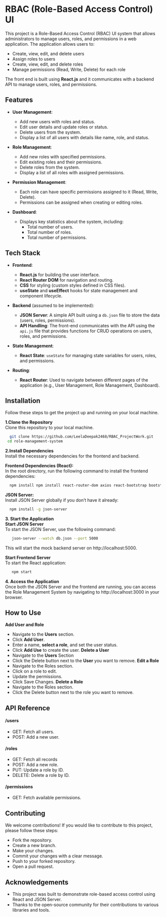 
# RBAC (Role-Based Access Control) UI

This project is a Role-Based Access Control (RBAC) UI system that allows administrators to manage users, roles, and permissions in a web application. The application allows users to:
- Create, view, edit, and delete users
- Assign roles to users
- Create, view, edit, and delete roles
- Manage permissions (Read, Write, Delete) for each role

The front end is built using **React.js** and it communicates with a backend API to manage users, roles, and permissions.



## Features

- **User Management**:
  - Add new users with roles and status.
  - Edit user details and update roles or status.
  - Delete users from the system.
  - Display a list of all users with details like name, role, and status.

- **Role Management**:
  - Add new roles with specified permissions.
  - Edit existing roles and their permissions.
  - Delete roles from the system.
  - Display a list of all roles with assigned permissions.

- **Permission Management**:
  - Each role can have specific permissions assigned to it (Read, Write, Delete).
  - Permissions can be assigned when creating or editing roles.

- **Dashboard**:
  - Displays key statistics about the system, including:
    - Total number of users.
    - Total number of roles.
    - Total number of permissions.


## Tech Stack


- **Frontend**: 
  - **React.js** for building the user interface.
  - **React Router DOM** for navigation and routing.
  - **CSS** for styling (custom styles defined in CSS files).
  - **useState** and **useEffect** hooks for state management and component lifecycle.
  
- **Backend** (assumed to be implemented):
  - **JSON Server**: A simple API built using a `db.json` file to store the data (users, roles, permissions).
  - **API Handling**: The front-end communicates with the API using the `api.js` file that provides functions for CRUD operations on users, roles, and permissions.

- **State Management**: 
  - **React State**: `useState` for managing state variables for users, roles, and permissions.
  
- **Routing**:
  - **React Router**: Used to navigate between different pages of the application (e.g., User Management, Role Management, Dashboard).

## Installation


Follow these steps to get the project up and running on your local machine.

**1.Clone the Repository**\
Clone this repository to your local machine.
```bash
  git clone https://github.com/LeelaDeepak2468/RBAC_ProjectWork.git
 cd role-management-system
```
**2.Install Dependencies**\
Install the necessary dependencies for the frontend and backend.

**Frontend Dependencies (React):**\
In the root directory, run the following command to install the frontend dependencies:
```bash
  npm install npm install react-router-dom axios react-bootstrap bootstrap

```
**JSON Server:**\
Install JSON Server globally if you don’t have it already:
```bash
  npm install -g json-server
```
**3. Start the Application**\
**Start JSON Server**\
To start the JSON Server, use the following command:
```bash
   json-server --watch db.json --port 5000
```
This will start the mock backend server on http://localhost:5000.

**Start Frontend Server**\
To start the React application:
```bash
   npm start
```
**4. Access the Application**\
Once both the JSON Server and the frontend are running, you can access the Role Management System by navigating to http://localhost:3000 in your browser.



## How to Use

**Add  User and Role**
- Navigate to the **Users** section.
- Click **Add User**.
- Enter a name, **select a role**, and set the user status.
- Click **Add Use** to create the user.
**Delete a User**
- Navigate to the **Users** Section
- Click the Delete button next to the **User** you want to remove.
**Edit a Role**
- Navigate to the Roles section.
- Click on a role to edit.
- Update the permissions.
- Click Save Changes.
**Delete a Role**
- Navigate to the Roles section.
- Click the Delete button next to the role you want to remove.


## API Reference

#### /users
- GET: Fetch all users.
- POST: Add a new user.

#### /roles
- GET: Fetch all records
- POST: Add a new role.
- PUT: Update a role by ID.
- DELETE: Delete a role by ID.

#### /permissions
- GET: Fetch available permissions.




## Contributing

We welcome contributions! If you would like to contribute to this project, please follow these steps:

- Fork the repository.
- Create a new branch.
- Make your changes.
- Commit your changes with a clear message.
- Push to your forked repository.
- Open a pull request.

## Acknowledgements

 - This project was built to demonstrate role-based access control using React and JSON Server.
- Thanks to the open-source community for their contributions to various libraries and tools.

